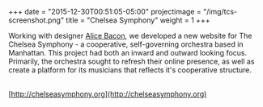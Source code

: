 +++
date = "2015-12-30T00:51:05-05:00"
projectimage = "/img/tcs-screenshot.png"
title = "Chelsea Symphony"
weight = 1
+++

Working with designer [Alice Bacon](http://www.celloalice.com/), we developed a new website for The Chelsea Symphony - a cooperative, self-governing orchestra based in Manhattan. This project had both an inward and outward looking focus. Primarily, the orchestra sought to refresh their online presence, as well as create a platform for its musicians that reflects it's cooperative structure.<br>
<br>

[http://chelseasymphony.org](http://chelseasymphony.org)

